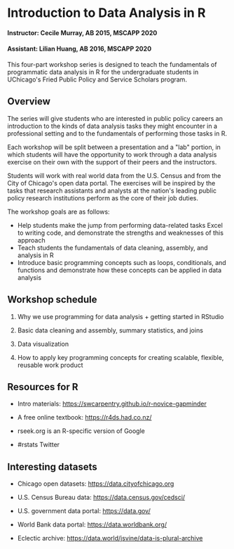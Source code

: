 # Introduction to Data Analysis in R

#### Instructor: Cecile Murray, AB 2015, MSCAPP 2020

#### Assistant: Lilian Huang, AB 2016, MSCAPP 2020

This four-part workshop series is designed to teach the fundamentals of programmatic data analysis in R for the undergraduate students in UChicago's Fried Public Policy and Service Scholars program. 

## Overview

The series will give students who are interested in public policy careers an introduction to the kinds of data analysis tasks they might encounter in a professional setting and to the fundamentals of performing those tasks in R. 

Each workshop will be split between a presentation and a "lab" portion, in which students will have the opportunity to work through a data analysis exercise on their own with the support of their peers and the instructors.

Students will work with real world data from the U.S. Census and from the City of Chicago's open data portal. The exercises will be inspired by the tasks that research assistants and analysts at the nation's leading public policy research institutions perform as the core of their job duties. 

The workshop goals are as follows:

- Help students make the jump from performing data-related tasks Excel to writing code, and demonstrate the strengths and weaknesses of this approach
- Teach students the fundamentals of data cleaning, assembly, and analysis in R
- Introduce basic programming concepts such as loops, conditionals, and functions and demonstrate how these concepts can be applied in data analysis

<!-- ![Before](~/Documents/coding/fried-R-workshop/examples/spreadsheet.png)
![After](~/Documents/coding/fried-R-workshop/examples/code.png) -->

## Workshop schedule

1. Why we use programming for data analysis + getting started in RStudio

2. Basic data cleaning and assembly, summary statistics, and joins

3. Data visualization

4. How to apply key programming concepts for creating scalable, flexible, reusable work product

## Resources for R

- Intro materials: https://swcarpentry.github.io/r-novice-gapminder

- A free online textbook: https://r4ds.had.co.nz/

- rseek.org is an R-specific version of Google

- #rstats Twitter 

## Interesting datasets

- Chicago open datasets: https://data.cityofchicago.org

- U.S. Census Bureau data: https://data.census.gov/cedsci/

- U.S. government data portal: https://data.gov/

- World Bank data portal: https://data.worldbank.org/

- Eclectic archive: https://data.world/jsvine/data-is-plural-archive

